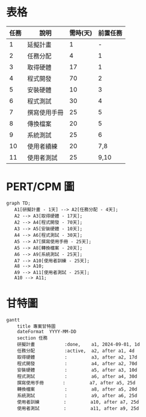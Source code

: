 # 表格
|任務|說明|需時(天)|前置任務|
| ------------- | ------------- |------------- |------------- |
|1|延擬計畫|1|-|
|2|任務分配|4|1|
|3|取得硬體|17|1|
|4|程式開發|70|2|
|5|安裝硬體|10|3|
|6|程式測試|30|4|
|7|撰寫使用手冊|25|5|
|8|傳換檔案|20|5|
|9|系統測試|25|6|
|10|使用者續練|20|7,8|
|11|使用者測試|25|9,10|


# PERT/CPM 圖

 ```mermaid
graph TD;
    A1[研擬計畫 - 1天] --> A2[任務分配 - 4天];
    A2 --> A3[取得硬體 - 17天];
    A2 --> A4[程式開發 - 70天];
    A3 --> A5[安裝硬體 - 10天];
    A4 --> A6[程式測試 - 30天];
    A5 --> A7[撰寫使用手冊 - 25天];
    A5 --> A8[轉換檔案 - 20天];
    A6 --> A9[系統測試 - 25天];
    A7 --> A10[使用者訓練 - 25天];
    A8 --> A10;
    A9 --> A11[使用者測試 - 25天];
    A10 --> A11;
```

# 甘特圖

```mermaid
gantt
    title 專案甘特圖
    dateFormat  YYYY-MM-DD
    section 任務
    研擬計畫           :done,    a1, 2024-09-01, 1d
    任務分配           :active,  a2, after a1, 4d
    取得硬體           :         a3, after a2, 17d
    程式開發           :         a4, after a2, 70d
    安裝硬體           :         a5, after a3, 10d
    程式測試           :         a6, after a4, 30d
    撰寫使用手冊       :         a7, after a5, 25d
    轉換檔案           :         a8, after a5, 20d
    系統測試           :         a9, after a6, 25d
    使用者訓練         :         a10, after a7, 25d
    使用者測試         :         a11, after a9, 25d 
```

